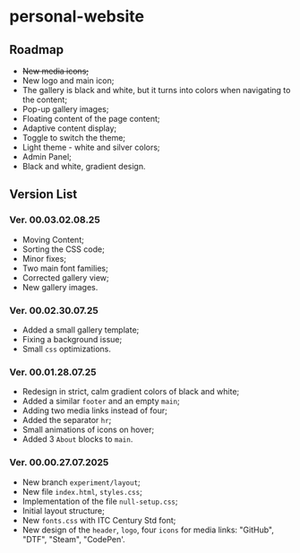 # personal-website

## Roadmap
- ~~New media icons;~~
- New logo and main icon;
- The gallery is black and white, but it turns into colors when navigating to the content;
- Pop-up gallery images;
- Floating content of the page content;
- Adaptive content display;
- Toggle to switch the theme;
- Light theme - white and silver colors;
- Admin Panel;
- Black and white, gradient design.

## Version List

### Ver. 00.03.02.08.25
- Moving Content;
- Sorting the CSS code;
- Minor fixes;
- Two main font families;
- Corrected gallery view;
- New gallery images.

### Ver. 00.02.30.07.25
- Added a small gallery template;
- Fixing a background issue;
- Small `css` optimizations.

### Ver. 00.01.28.07.25
- Redesign in strict, calm gradient colors of black and white;
- Added a similar `footer` and an empty `main`;
- Adding two media links instead of four;
- Added the separator `hr`;
- Small animations of icons on hover;
- Added 3 `About` blocks to `main`.

### Ver. 00.00.27.07.2025
- New branch `experiment/layout`;
- New file `index.html`, `styles.css`;
- Implementation of the file `null-setup.css`;
- Initial layout structure;
- New `fonts.css` with ITC Century Std font;
- New design of the `header`, `logo`, four `icons` for media links: "GitHub", "DTF", "Steam", "CodePen'.